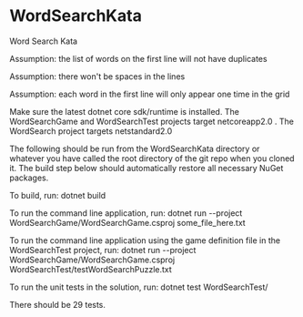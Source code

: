 # WordSearchKata
Word Search Kata


Assumption: the list of words on the first line will not have duplicates

Assumption: there won't be spaces in the lines

Assumption: each word in the first line will only appear one time in the grid

Make sure the latest dotnet core sdk/runtime is installed. The WordSearchGame and WordSearchTest projects target netcoreapp2.0 . The WordSearch project targets netstandard2.0  



The following should be run from the WordSearchKata directory or whatever you have called the root directory of the git repo when you cloned it. The build step below should automatically restore all necessary NuGet packages.

To build, run:  dotnet build 

To run the command line application, run: dotnet run --project WordSearchGame/WordSearchGame.csproj some_file_here.txt

To run the command line application using the game definition file in the WordSearchTest project, run: dotnet run --project WordSearchGame/WordSearchGame.csproj WordSearchTest/testWordSearchPuzzle.txt

To run the unit tests in the solution, run: dotnet test WordSearchTest/

There should be 29 tests. 
